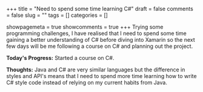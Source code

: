 +++ 
title = "Need to spend some time learning C#"
draft = false 
comments = false 
slug = "" 
tags = []
categories = []

showpagemeta = true
showcomments = true
+++
Trying some programming challenges, I have realised that I need to spend some time gaining a better understanding of C# before diving into Xamarin so the next few days will be me following a course on C# and planning out the project.

<b>Today's Progress:</b> Started a course on C#.

<b>Thoughts:</b> Java and C# are very similar languages but the difference in styles and API's means that I need to spend more time learning how to write C# style code instead of relying on my current habits from Java.